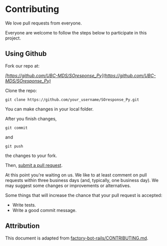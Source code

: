 # Contributing

We love pull requests from everyone. 

Everyone are welcome to follow the steps below to participate in this project.


## Using Github

Fork our repo at: 


*[https://github.com/UBC-MDS/SOresponse_Py](https://github.com/UBC-MDS/SOresponse_Py)*


Clone the repo:

```
git clone https://github.com/your_username/SOresponse_Py.git
```


You can make changes in your local folder.


After you finish changes,

```
git commit
``` 

and 

```
git push
``` 

the changes to your fork. 

Then, [submit a pull request](https://github.com/UBC-MDS/SOresponse_Py/compare).

At this point you're waiting on us. We like to at least comment on pull requests within three business days (and, typically, one business day). We may suggest some changes or improvements or alternatives.

Some things that will increase the chance that your pull request is accepted:
 
 - Write tests.
 - Write a good commit message.

## Attribution

This document is adapted from [factory-bot-rails/CONTRIBUTING.md](https://github.com/thoughtbot/factory_bot_rails/blob/master/CONTRIBUTING.md).


